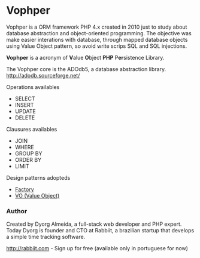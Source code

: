 # Vophper

Vophper is a ORM framework PHP 4.x created in 2010 just to study about database abstraction and object-oriented programming. The objective was make easier interations with database, through mapped database objects using Value Object pattern, so avoid write scrips SQL and SQL injections.

**Vophper** is a acronym of **V**alue **O**bject **PHP** P**er**sistence Library.   

The Vophper core is the ADOdb5, a database abstraction library.  
http://adodb.sourceforge.net/

Operations availables
* SELECT
* INSERT 
* UPDATE
* DELETE

Clausures availables
* JOIN
* WHERE
* GROUP BY
* ORDER BY
* LIMIT

Design patterns adopteds   
* [Factory](https://en.wikipedia.org/wiki/Factory_(object-oriented_programming))
* [VO (Value Object)](https://en.wikipedia.org/wiki/Value_object)

### Author

Created by Dyorg Almeida, a full-stack web developer and PHP expert. 
Today Dyorg is founder and CTO at Rabbiit, a brazilian startup that develops a simple time tracking software.  

http://rabbiit.com - Sign up for free  (available only in portuguese for now)



